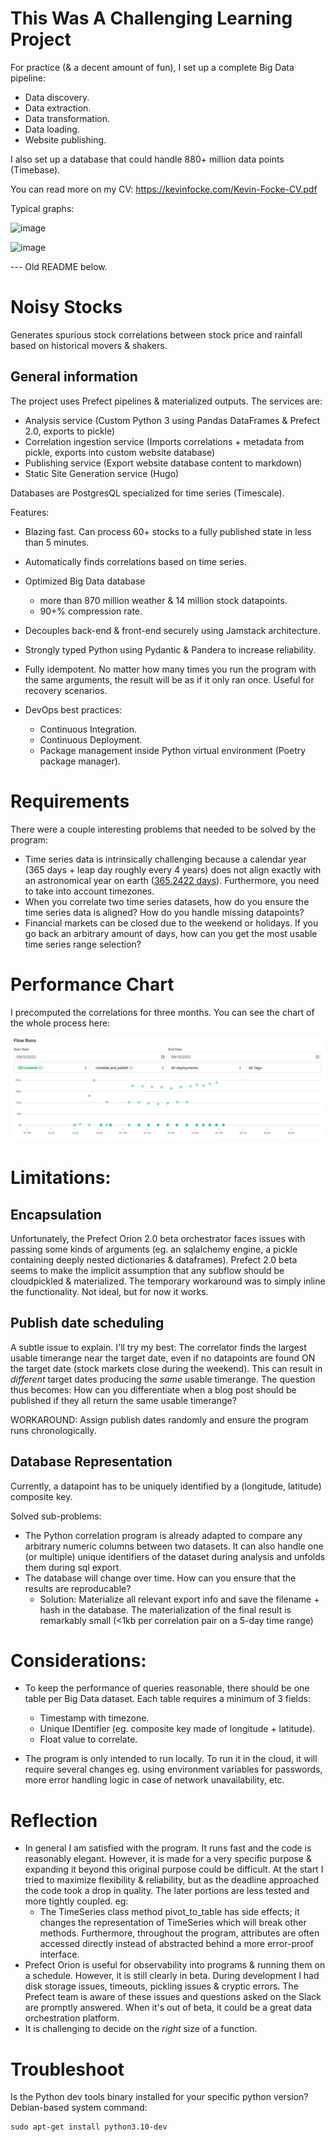 # This Was A Challenging Learning Project

For practice (& a decent amount of fun), I set up a complete Big Data pipeline:

- Data discovery.
- Data extraction.
- Data transformation.
- Data loading.
- Website publishing.

I also set up a database that could handle 880+ million data points (Timebase).

You can read more on my CV: 
https://kevinfocke.com/Kevin-Focke-CV.pdf

Typical graphs:

![image](https://github.com/user-attachments/assets/1fb292bc-5e04-4140-ab1b-6b5d8e97e1c0)

![image](https://github.com/user-attachments/assets/1adf081d-219d-4672-9cff-dc8746b7d2dd)



--- Old README below.

# Noisy Stocks

Generates spurious stock correlations between stock price and rainfall based on historical movers & shakers.

## General information

The project uses Prefect pipelines & materialized outputs. The services are:

* Analysis service (Custom Python 3 using Pandas DataFrames & Prefect 2.0, exports to pickle)
* Correlation ingestion service (Imports correlations + metadata from pickle, exports into custom website database)
* Publishing service (Export website database content to markdown)
* Static Site Generation service (Hugo)

Databases are PostgresQL specialized for time series (Timescale).

Features:

* Blazing fast. Can process 60+ stocks to a fully published state in less than 5 minutes.

* Automatically finds correlations based on time series.

* Optimized Big Data database
	- more than 870 million weather & 14 million stock datapoints.
	- 90+% compression rate.

* Decouples back-end & front-end securely using Jamstack architecture.

* Strongly typed Python using Pydantic & Pandera to increase reliability.

* Fully idempotent. No matter how many times you run the program with the same arguments, the result will be as if it only ran once. Useful for recovery scenarios.

* DevOps best practices: 
	* Continuous Integration.
	* Continuous Deployment.
	* Package management inside Python virtual environment (Poetry package manager).


# Requirements
 
There were a couple interesting problems that needed to be solved by the program:

- Time series data is intrinsically challenging because a calendar year (365 days + leap day roughly every 4 years) does not align exactly with an astronomical year on earth ([365.2422 days](https://pumas.nasa.gov/sites/default/files/examples/04_21_97_1.pdf)). Furthermore, you need to take into account timezones.
- When you correlate two time series datasets, how do you ensure the time series data is aligned? How do you handle missing datapoints?
- Financial markets can be closed due to the weekend or holidays. If you go back an arbitrary amount of days, how can you get the most usable time series range selection?

# Performance Chart
I precomputed the correlations for three months. You can see the chart of the whole process here:

![Chart of main flow performance](performance_correlate_and_publish.jpg)

# Limitations:

## Encapsulation
Unfortunately, the Prefect Orion 2.0 beta orchestrator faces issues with passing some kinds of arguments (eg. an sqlalchemy engine, a pickle containing deeply nested dictionaries & dataframes). Prefect 2.0 beta seems to make the implicit assumption that any subflow should be cloudpickled & materialized. The temporary workaround was to simply inline the functionality. Not ideal, but for now it works. 

## Publish date scheduling

A subtle issue to explain. I'll try my best: The correlator finds the largest usable timerange near the target date, even if no datapoints are found ON the target date (stock markets close during the weekend). This can result in _different_ target dates producing the _same_ usable timerange. The question thus becomes: How can you differentiate when a blog post should be published if they all return the same usable timerange?

WORKAROUND: Assign publish dates randomly and ensure the program runs chronologically.

## Database Representation
Currently, a datapoint has to be uniquely identified by a (longitude, latitude) composite key.

Solved sub-problems:
- The Python correlation program is already adapted to compare any arbitrary numeric columns between two datasets. It can also handle one (or multiple) unique identifiers of the dataset during analysis and unfolds them during sql export.
- The database will change over time. How can you ensure that the results are reproducable?
	- Solution: Materialize all relevant export info and save the filename + hash in the database. The materialization of the final result is remarkably small (<1kb per correlation pair on a 5-day time range)

# Considerations:

* To keep the performance of queries reasonable, there should be one table per Big Data dataset. Each table requires a minimum of 3 fields:
	* Timestamp with timezone.
	* Unique IDentifier (eg. composite key made of longitude + latitude).
	* Float value to correlate.

* The program is only intended to run locally. To run it in the cloud, it will require several changes eg. using environment variables for passwords, more error handling logic in case of network unavailability, etc.

# Reflection

* In general I am satisfied with the program. It runs fast and the code is reasonably elegant. However, it is made for a very specific purpose & expanding it beyond this original purpose could be difficult. At the start I tried to maximize flexibility & reliability, but as the deadline approached the code took a drop in quality. The later portions are less tested and more tightly coupled. eg:
	* The TimeSeries class method pivot_to_table has side effects; it changes the representation of TimeSeries which will break other methods. Furthermore, throughout the program, attributes are often accessed directly instead of abstracted behind a more error-proof interface.
* Prefect Orion is useful for observability into programs & running them on a schedule. However, it is still clearly in beta. During development I had disk storage issues, timeouts, pickling issues & cryptic errors. The Prefect team is aware of these issues and questions asked on the Slack are promptly answered. When it's out of beta, it could be a great data orchestration platform.
* It is challenging to decide on the _right_ size of a function.

# Troubleshoot

Is the Python dev tools binary installed for your specific python version? Debian-based system command:
	
	sudo apt-get install python3.10-dev

